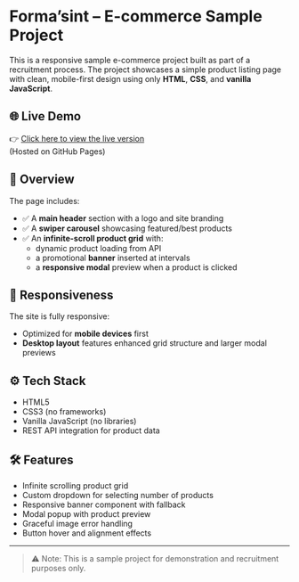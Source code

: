 # Forma’sint – E-commerce Sample Project

This is a responsive sample e-commerce project built as part of a recruitment process. The project showcases a simple product listing page with clean, mobile-first design using only **HTML**, **CSS**, and **vanilla JavaScript**.

## 🌐 Live Demo

👉 [Click here to view the live version](https://draganek.github.io/e-commerce/)  
(Hosted on GitHub Pages)

## 🧭 Overview

The page includes:

- ✅ A **main header** section with a logo and site branding  
- ✅ A **swiper carousel** showcasing featured/best products  
- ✅ An **infinite-scroll product grid** with:
  - dynamic product loading from API  
  - a promotional **banner** inserted at intervals  
  - a **responsive modal** preview when a product is clicked  

## 📱 Responsiveness

The site is fully responsive:
- Optimized for **mobile devices** first
- **Desktop layout** features enhanced grid structure and larger modal previews

## ⚙️ Tech Stack

- HTML5
- CSS3 (no frameworks)
- Vanilla JavaScript (no libraries)
- REST API integration for product data

## 🛠 Features

- Infinite scrolling product grid
- Custom dropdown for selecting number of products
- Responsive banner component with fallback
- Modal popup with product preview
- Graceful image error handling
- Button hover and alignment effects

---

> ⚠️ Note: This is a sample project for demonstration and recruitment purposes only.
